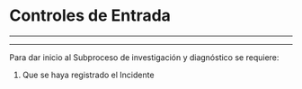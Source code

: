 # Controles de Entrada

---

---

Para dar inicio al Subproceso de investigación y diagnóstico se requiere:

1. Que se haya registrado el Incidente 

